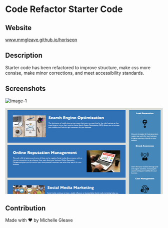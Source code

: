 # Code Refactor Starter Code

## Website
www.mmgleave.github.io/horiseon

## Description
Starter code has been refactored to improve structure, make css more consise, make minor corrections, and meet accessibility standards.

## Screenshots

![Image-1](assets/images/horiseon-1.png)

![Image-2](assets/images/horiseon-2.png)

## Contribution
Made with ❤️ by Michelle Gleave
